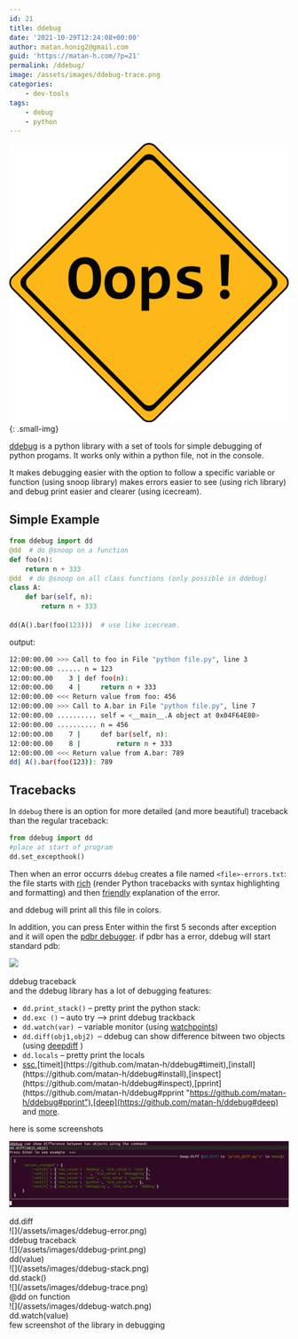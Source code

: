 ```yaml
---
id: 21
title: ddebug
date: '2021-10-29T12:24:08+00:00'
author: matan.honig2@gmail.com
guid: 'https://matan-h.com/?p=21'
permalink: /ddebug/
image: /assets/images/ddebug-trace.png
categories:
    - dev-tools
tags:
    - debug
    - python
---
```

![](/assets/images/ddebug-404.png){: .small-img}
<!-- [![](/assets/images/ddebug-404.png) {: height:200px;display:none}](https://github.com/matan-h/ddebug) -->

[ddebug](https://github.com/matan-h/ddebug) is a python library with a set of tools for simple debugging of python progams. It works only within a python file, not in the console.

It makes debugging easier with the option to follow a specific variable or function (using snoop library) makes errors easier to see (using rich library) and debug print easier and clearer (using icecream).

## Simple Example

```python
from ddebug import dd
@dd  # do @snoop on a function
def foo(n):
    return n + 333
@dd  # do @snoop on all class functions (only possible in ddebug)
class A:
    def bar(self, n):
        return n + 333

dd(A().bar(foo(123)))  # use like icecream.
```

output:

```bash
12:00:00.00 >>> Call to foo in File "python file.py", line 3
12:00:00.00 ...... n = 123
12:00:00.00    3 | def foo(n):
12:00:00.00    4 |     return n + 333
12:00:00.00 <<< Return value from foo: 456
12:00:00.00 >>> Call to A.bar in File "python file.py", line 7
12:00:00.00 .......... self = <__main__.A object at 0x04F64E80>
12:00:00.00 .......... n = 456
12:00:00.00    7 |     def bar(self, n):
12:00:00.00    8 |         return n + 333
12:00:00.00 <<< Return value from A.bar: 789
dd| A().bar(foo(123)): 789
```

## Tracebacks

In `ddebug` there is an option for more detailed (and more beautiful) traceback than the regular traceback:

```python
from ddebug import dd
#place at start of program
dd.set_excepthook()
```

Then when an error occurrs `ddebug` creates a file named `<file>-errors.txt`: the file starts with [rich](https://github.com/willmcgugan/rich) (render Python tracebacks with syntax highlighting and formatting) and then [friendly](https://github.com/aroberge/friendly) explanation of the error.

and ddebug will print all this file in colors.

In addition, you can press Enter within the first 5 seconds after exception and it will open the [pdbr debugger](https://github.com/cansarigol/pdbr). if pdbr has a error, ddebug will start standard pdb:

![](/assets/images/traceback-1024x536.png)
<figcaption class='caption-center'>ddebug traceback</figcaption> and the ddebug library has a lot of debugging features:

- `dd.print_stack()` – pretty print the python stack:
- `dd.exc ()` – auto try –&gt; print ddebug trackback
- `dd.watch(var) `– variable monitor (using [watchpoints](https://github.com/gaogaotiantian/watchpoints))
- `dd.diff(obj1,obj2) `– ddebug can show difference bitween two objects (using [deepdiff](https://github.com/seperman/deepdiff) )
- `dd.locals` – pretty print the locals
- [ssc](https://github.com/matan-h/ddebug#snoop-common-arguments "https://github.com/matan-h/ddebug#snoop-common-arguments"),[timeit](https://github.com/matan-h/ddebug#timeit),[install](https://github.com/matan-h/ddebug#install),[inspect](https://github.com/matan-h/ddebug#inspect),[pprint](https://github.com/matan-h/ddebug#pprint "https://github.com/matan-h/ddebug#pprint"),[deep](https://github.com/matan-h/ddebug#deep) and [more](https://github.com/matan-h/ddebug#readme "https://github.com/matan-h/ddebug#readme").

here is some screenshots

![](/assets/images/ddebug-diff.png)
<figcaption class='caption-center'>dd.diff</figcaption>
![](/assets/images/ddebug-error.png)
<figcaption class='caption-center'>ddebug traceback</figcaption>
![](/assets/images/ddebug-print.png)
<figcaption class='caption-center'>dd(value)</figcaption>
![](/assets/images/ddebug-stack.png)
<figcaption class='caption-center'>dd.stack()</figcaption>
![](/assets/images/ddebug-trace.png)
<figcaption class='caption-center'>@dd on function</figcaption>
![](/assets/images/ddebug-watch.png)
<figcaption class='caption-center'>dd.watch(value)</figcaption>


<figcaption class="caption-center"> few screenshot of the library in debugging</figcaption>